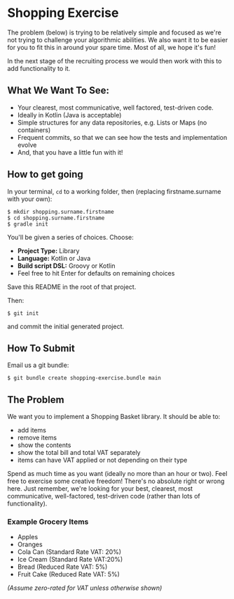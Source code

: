 # Shopping Exercise
The problem (below) is trying to be relatively simple and focused as we're not trying to challenge your algorithmic abilities. We also want it to be easier for you to fit this in around your spare time. Most of all, we hope it's fun!

In the next stage of the recruiting process we would then work with this to add functionality to it.

## What We Want To See:
* Your clearest, most communicative, well factored, test-driven code.
* Ideally in Kotlin (Java is acceptable)
* Simple structures for any data repositories, e.g. Lists or Maps (no containers)
* Frequent commits, so that we can see how the tests and implementation evolve
* And, that you have a little fun with it!

## How to get going
In your terminal, `cd` to a working folder, then (replacing firstname.surname with your own):
```
$ mkdir shopping.surname.firstname
$ cd shopping.surname.firstname
$ gradle init
```

You'll be given a series of choices. Choose:
* **Project Type:** Library
* **Language:** Kotlin or Java
* **Build script DSL:** Groovy or Kotlin
* Feel free to hit Enter for defaults on remaining choices

Save this README in the root of that project.

Then: 

`$ git init` 

and commit the initial generated project.  

## How To Submit
Email us a git bundle:

``$ git bundle create shopping-exercise.bundle main`` 


## The Problem
We want you to implement a Shopping Basket library. It should be able to:
* add items
* remove items
* show the contents
* show the total bill and total VAT separately
* items can have VAT applied or not depending on their type

Spend as much time as you want (ideally no more than an hour or two). Feel free to exercise some creative freedom! There's no absolute right or wrong here. Just remember, we're looking for your best, clearest, most communicative, well-factored, test-driven code (rather than lots of functionality).

### Example Grocery Items
* Apples 
* Oranges
* Cola Can (Standard Rate VAT: 20%)
* Ice Cream (Standard Rate VAT:20%)
* Bread (Reduced Rate VAT: 5%)
* Fruit Cake (Reduced Rate VAT: 5%)

_(Assume zero-rated for VAT unless otherwise shown)_